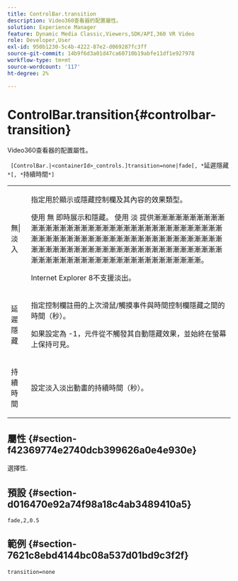 ```yaml
---
title: ControlBar.transition
description: Video360查看器的配置屬性。
solution: Experience Manager
feature: Dynamic Media Classic,Viewers,SDK/API,360 VR Video
role: Developer,User
exl-id: 950b1230-5c4b-4222-87e2-d069287fc3ff
source-git-commit: 14b9f6d3a01d47ca60710b19abfe11df1e927978
workflow-type: tm+mt
source-wordcount: '117'
ht-degree: 2%

---
```


# ControlBar.transition{#controlbar-transition}

Video360查看器的配置屬性。

` [ControlBar.|<containerId>_controls.]transition=none|fade[, *`延遲隱藏`*[, *`持續時間`*]`

<table id="table_C616483932C2482CA9794DDD7313FD7C"> 
 <tbody> 
  <tr> 
   <td colname="col1"> <p> <span class="codeph"> 無|淡入</span> </p> </td> 
   <td colname="col2"> <p> 指定用於顯示或隱藏控制欄及其內容的效果類型。 </p> <p>使用 <span class="codeph"> 無</span> 即時展示和隱藏。 使用 <span class="codeph"> 淡</span> 提供漸漸漸漸漸漸漸漸漸漸漸漸漸漸漸漸漸漸漸漸漸漸漸漸漸漸漸漸漸漸漸漸漸漸漸漸漸漸漸漸漸漸漸漸漸漸漸漸漸漸漸漸漸漸漸漸漸漸漸漸漸漸漸漸漸漸漸漸漸漸漸漸漸漸漸漸漸漸漸漸漸漸漸漸漸漸漸漸漸漸漸漸漸漸漸漸漸漸漸漸漸漸漸漸漸漸漸漸漸漸漸漸漸漸漸。 </p> <p>Internet Explorer 8不支援淡出。 </p> </td> 
  </tr> 
  <tr> 
   <td colname="col1"> <p> <span class="codeph"> <span class="varname"> 延遲隱藏</span> </span> </p> </td> 
   <td colname="col2"> <p>指定控制欄註冊的上次滑鼠/觸摸事件與時間控制欄隱藏之間的時間（秒）。 </p> <p> 如果設定為 <span class="codeph"> -1</span>，元件從不觸發其自動隱藏效果，並始終在螢幕上保持可見。 </p> </td> 
  </tr> 
  <tr> 
   <td colname="col1"> <p> <span class="codeph"> <span class="varname"> 持續時間</span> </span> </p> </td> 
   <td colname="col2"> <p>設定淡入淡出動畫的持續時間（秒）。 </p> </td> 
  </tr> 
 </tbody> 
</table>

## 屬性 {#section-f42369774e2740dcb399626a0e4e930e}

選擇性.

## 預設 {#section-d016470e92a74f98a18c4ab3489410a5}

`fade,2,0.5`

## 範例 {#section-7621c8ebd4144bc08a537d01bd9c3f2f}

```
transition=none
```
